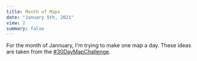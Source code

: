 ```yaml
---
title: Month of Maps
date: "January 5th, 2021"
view: 2
summary: false
---
```


For the month of Jannuary, I'm trying to make one map a day. These ideas are taken from the [#30DayMapChallenge](https://github.com/tjukanovt/30DayMapChallenge).
